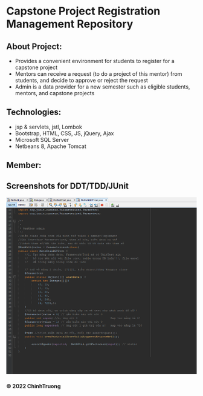 # Capstone Project Registration Management Repository
## About Project:
* Provides a convenient environment for students to register for a capstone project
* Mentors can receive a request (to do a project of this mentor) from students, and decide to approve or reject the request
* Admin is a data provider for a new semester such as eligible students, mentors, and capstone projects
## Technologies:
* jsp & servlets, jstl, Lombok
* Bootstrap, HTML, CSS, JS, jQuery, Ajax
* Microsoft SQL Server
* Netbeans 8, Apache Tomcat
## Member:
## Screenshots for DDT/TDD/JUnit
![DDT-TDD-JUnit code](https://github.com/chinhtc98/math-util/blob/241b517acea36b7136c24e776dbd89aef9a0e097/screenshots/DDT-TDD-JUnit.png)

#### © 2022 ChinhTruong
